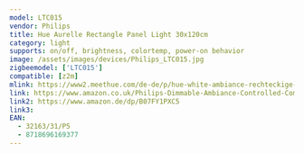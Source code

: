 ```yaml
---
model: LTC015
vendor: Philips
title: Hue Aurelle Rectangle Panel Light 30x120cm
category: light
supports: on/off, brightness, colortemp, power-on behavior
image: /assets/images/devices/Philips_LTC015.jpg
zigbeemodel: ['LTC015']
compatible: [z2m]
mlink: https://www2.meethue.com/de-de/p/hue-white-ambiance-rechteckige-aurelle-panelleuchte/3216331P5
link: https://www.amazon.co.uk/Philips-Dimmable-Ambiance-Controlled-Compatible/dp/B07FY1PXC5
link2: https://www.amazon.de/dp/B07FY1PXC5
link3: 
EAN: 
  - 32163/31/P5
  - 8718696169377
---
```

